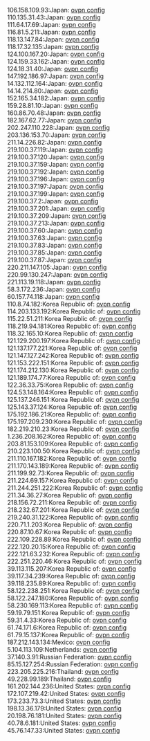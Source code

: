 106.158.109.93:Japan: [ovpn config](vpn/106_158_109_93.ovpn)  
110.135.31.43:Japan: [ovpn config](vpn/110_135_31_43.ovpn)  
111.64.17.69:Japan: [ovpn config](vpn/111_64_17_69.ovpn)  
116.81.5.211:Japan: [ovpn config](vpn/116_81_5_211.ovpn)  
118.13.147.84:Japan: [ovpn config](vpn/118_13_147_84.ovpn)  
118.17.32.135:Japan: [ovpn config](vpn/118_17_32_135.ovpn)  
124.100.167.20:Japan: [ovpn config](vpn/124_100_167_20.ovpn)  
124.159.33.162:Japan: [ovpn config](vpn/124_159_33_162.ovpn)  
124.18.31.40:Japan: [ovpn config](vpn/124_18_31_40.ovpn)  
147.192.186.97:Japan: [ovpn config](vpn/147_192_186_97.ovpn)  
14.132.112.164:Japan: [ovpn config](vpn/14_132_112_164.ovpn)  
14.14.214.80:Japan: [ovpn config](vpn/14_14_214_80.ovpn)  
152.165.34.182:Japan: [ovpn config](vpn/152_165_34_182.ovpn)  
159.28.81.10:Japan: [ovpn config](vpn/159_28_81_10.ovpn)  
160.86.70.48:Japan: [ovpn config](vpn/160_86_70_48.ovpn)  
182.167.62.77:Japan: [ovpn config](vpn/182_167_62_77.ovpn)  
202.247.110.228:Japan: [ovpn config](vpn/202_247_110_228.ovpn)  
203.136.153.70:Japan: [ovpn config](vpn/203_136_153_70.ovpn)  
211.14.226.82:Japan: [ovpn config](vpn/211_14_226_82.ovpn)  
219.100.37.119:Japan: [ovpn config](vpn/219_100_37_119.ovpn)  
219.100.37.120:Japan: [ovpn config](vpn/219_100_37_120.ovpn)  
219.100.37.159:Japan: [ovpn config](vpn/219_100_37_159.ovpn)  
219.100.37.192:Japan: [ovpn config](vpn/219_100_37_192.ovpn)  
219.100.37.196:Japan: [ovpn config](vpn/219_100_37_196.ovpn)  
219.100.37.197:Japan: [ovpn config](vpn/219_100_37_197.ovpn)  
219.100.37.199:Japan: [ovpn config](vpn/219_100_37_199.ovpn)  
219.100.37.2:Japan: [ovpn config](vpn/219_100_37_2.ovpn)  
219.100.37.201:Japan: [ovpn config](vpn/219_100_37_201.ovpn)  
219.100.37.209:Japan: [ovpn config](vpn/219_100_37_209.ovpn)  
219.100.37.213:Japan: [ovpn config](vpn/219_100_37_213.ovpn)  
219.100.37.60:Japan: [ovpn config](vpn/219_100_37_60.ovpn)  
219.100.37.63:Japan: [ovpn config](vpn/219_100_37_63.ovpn)  
219.100.37.83:Japan: [ovpn config](vpn/219_100_37_83.ovpn)  
219.100.37.85:Japan: [ovpn config](vpn/219_100_37_85.ovpn)  
219.100.37.87:Japan: [ovpn config](vpn/219_100_37_87.ovpn)  
220.211.147.105:Japan: [ovpn config](vpn/220_211_147_105.ovpn)  
220.99.130.247:Japan: [ovpn config](vpn/220_99_130_247.ovpn)  
221.113.19.118:Japan: [ovpn config](vpn/221_113_19_118.ovpn)  
58.3.172.236:Japan: [ovpn config](vpn/58_3_172_236.ovpn)  
60.157.74.118:Japan: [ovpn config](vpn/60_157_74_118.ovpn)  
110.8.74.182:Korea Republic of: [ovpn config](vpn/110_8_74_182.ovpn)  
114.203.133.192:Korea Republic of: [ovpn config](vpn/114_203_133_192.ovpn)  
115.22.51.211:Korea Republic of: [ovpn config](vpn/115_22_51_211.ovpn)  
118.219.94.181:Korea Republic of: [ovpn config](vpn/118_219_94_181.ovpn)  
118.32.165.10:Korea Republic of: [ovpn config](vpn/118_32_165_10.ovpn)  
121.129.200.197:Korea Republic of: [ovpn config](vpn/121_129_200_197.ovpn)  
121.137.177.221:Korea Republic of: [ovpn config](vpn/121_137_177_221.ovpn)  
121.147.127.242:Korea Republic of: [ovpn config](vpn/121_147_127_242.ovpn)  
121.153.222.151:Korea Republic of: [ovpn config](vpn/121_153_222_151.ovpn)  
121.174.212.130:Korea Republic of: [ovpn config](vpn/121_174_212_130.ovpn)  
121.189.174.77:Korea Republic of: [ovpn config](vpn/121_189_174_77.ovpn)  
122.36.33.75:Korea Republic of: [ovpn config](vpn/122_36_33_75.ovpn)  
124.53.148.164:Korea Republic of: [ovpn config](vpn/124_53_148_164.ovpn)  
125.137.246.151:Korea Republic of: [ovpn config](vpn/125_137_246_151.ovpn)  
125.143.37.124:Korea Republic of: [ovpn config](vpn/125_143_37_124.ovpn)  
175.192.186.21:Korea Republic of: [ovpn config](vpn/175_192_186_21.ovpn)  
175.197.209.230:Korea Republic of: [ovpn config](vpn/175_197_209_230.ovpn)  
182.219.210.23:Korea Republic of: [ovpn config](vpn/182_219_210_23.ovpn)  
1.236.208.162:Korea Republic of: [ovpn config](vpn/1_236_208_162.ovpn)  
203.81.153.109:Korea Republic of: [ovpn config](vpn/203_81_153_109.ovpn)  
210.223.100.50:Korea Republic of: [ovpn config](vpn/210_223_100_50.ovpn)  
211.110.167.182:Korea Republic of: [ovpn config](vpn/211_110_167_182.ovpn)  
211.170.143.189:Korea Republic of: [ovpn config](vpn/211_170_143_189.ovpn)  
211.199.92.73:Korea Republic of: [ovpn config](vpn/211_199_92_73.ovpn)  
211.224.69.157:Korea Republic of: [ovpn config](vpn/211_224_69_157.ovpn)  
211.244.251.222:Korea Republic of: [ovpn config](vpn/211_244_251_222.ovpn)  
211.34.36.27:Korea Republic of: [ovpn config](vpn/211_34_36_27.ovpn)  
218.156.72.211:Korea Republic of: [ovpn config](vpn/218_156_72_211.ovpn)  
218.232.67.201:Korea Republic of: [ovpn config](vpn/218_232_67_201.ovpn)  
219.240.31.122:Korea Republic of: [ovpn config](vpn/219_240_31_122.ovpn)  
220.71.1.203:Korea Republic of: [ovpn config](vpn/220_71_1_203.ovpn)  
220.87.10.67:Korea Republic of: [ovpn config](vpn/220_87_10_67.ovpn)  
222.109.228.89:Korea Republic of: [ovpn config](vpn/222_109_228_89.ovpn)  
222.120.20.15:Korea Republic of: [ovpn config](vpn/222_120_20_15.ovpn)  
222.121.63.232:Korea Republic of: [ovpn config](vpn/222_121_63_232.ovpn)  
222.251.220.46:Korea Republic of: [ovpn config](vpn/222_251_220_46.ovpn)  
39.113.115.207:Korea Republic of: [ovpn config](vpn/39_113_115_207.ovpn)  
39.117.34.239:Korea Republic of: [ovpn config](vpn/39_117_34_239.ovpn)  
39.118.235.89:Korea Republic of: [ovpn config](vpn/39_118_235_89.ovpn)  
58.122.238.251:Korea Republic of: [ovpn config](vpn/58_122_238_251.ovpn)  
58.122.247.180:Korea Republic of: [ovpn config](vpn/58_122_247_180.ovpn)  
58.230.169.113:Korea Republic of: [ovpn config](vpn/58_230_169_113.ovpn)  
59.19.79.151:Korea Republic of: [ovpn config](vpn/59_19_79_151.ovpn)  
59.31.4.33:Korea Republic of: [ovpn config](vpn/59_31_4_33.ovpn)  
61.74.171.6:Korea Republic of: [ovpn config](vpn/61_74_171_6.ovpn)  
61.79.15.137:Korea Republic of: [ovpn config](vpn/61_79_15_137.ovpn)  
187.212.143.134:Mexico: [ovpn config](vpn/187_212_143_134.ovpn)  
5.104.113.109:Netherlands: [ovpn config](vpn/5_104_113_109.ovpn)  
37.140.3.91:Russian Federation: [ovpn config](vpn/37_140_3_91.ovpn)  
85.15.127.254:Russian Federation: [ovpn config](vpn/85_15_127_254.ovpn)  
223.205.225.216:Thailand: [ovpn config](vpn/223_205_225_216.ovpn)  
49.228.99.189:Thailand: [ovpn config](vpn/49_228_99_189.ovpn)  
161.202.144.236:United States: [ovpn config](vpn/161_202_144_236.ovpn)  
172.107.219.42:United States: [ovpn config](vpn/172_107_219_42.ovpn)  
173.233.73.3:United States: [ovpn config](vpn/173_233_73_3.ovpn)  
198.13.36.179:United States: [ovpn config](vpn/198_13_36_179.ovpn)  
20.198.76.181:United States: [ovpn config](vpn/20_198_76_181.ovpn)  
40.78.6.181:United States: [ovpn config](vpn/40_78_6_181.ovpn)  
45.76.147.33:United States: [ovpn config](vpn/45_76_147_33.ovpn)  
